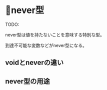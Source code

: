 # 🚧never型

TODO: 

never型は値を持たないことを意味する特別な型。

到達不可能な変数などがnever型になる。

## voidとneverの違い

## never型の用途

